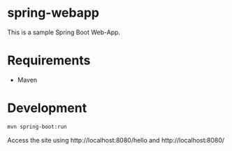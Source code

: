 # spring-webapp
This is a sample Spring Boot Web-App.

# Requirements
- Maven

# Development
``` bash
mvn spring-boot:run
```
Access the site using http://localhost:8080/hello and http://localhost:8080/